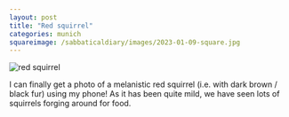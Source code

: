 ```yaml
---
layout: post
title: "Red squirrel"
categories: munich
squareimage: /sabbaticaldiary/images/2023-01-09-square.jpg
---
```

<img src="/sabbaticaldiary/images/2023-01-09.jpg" alt="red squirrel" class="center">

I can finally get a photo of a melanistic red squirrel (i.e. with dark brown / black fur) using my phone! As it has been quite mild, we have seen lots of squirrels forging around for food.